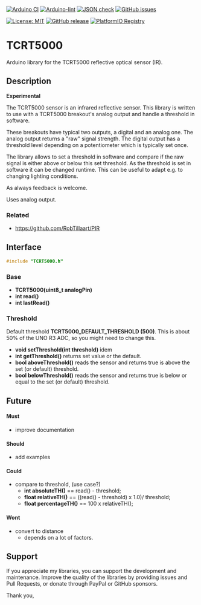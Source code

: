 
[![Arduino CI](https://github.com/RobTillaart/TCRT5000/workflows/Arduino%20CI/badge.svg)](https://github.com/marketplace/actions/arduino_ci)
[![Arduino-lint](https://github.com/RobTillaart/TCRT5000/actions/workflows/arduino-lint.yml/badge.svg)](https://github.com/RobTillaart/TCRT5000/actions/workflows/arduino-lint.yml)
[![JSON check](https://github.com/RobTillaart/TCRT5000/actions/workflows/jsoncheck.yml/badge.svg)](https://github.com/RobTillaart/TCRT5000/actions/workflows/jsoncheck.yml)
[![GitHub issues](https://img.shields.io/github/issues/RobTillaart/TCRT5000.svg)](https://github.com/RobTillaart/TCRT5000/issues)

[![License: MIT](https://img.shields.io/badge/license-MIT-green.svg)](https://github.com/RobTillaart/TCRT5000/blob/master/LICENSE)
[![GitHub release](https://img.shields.io/github/release/RobTillaart/TCRT5000.svg?maxAge=3600)](https://github.com/RobTillaart/TCRT5000/releases)
[![PlatformIO Registry](https://badges.registry.platformio.org/packages/robtillaart/library/TCRT5000.svg)](https://registry.platformio.org/libraries/robtillaart/TCRT5000)


# TCRT5000

Arduino library for the TCRT5000 reflective optical sensor (IR).


## Description

**Experimental**

The TCRT5000 sensor is an infrared reflective sensor. 
This library is written to use with a TCRT5000 breakout's analog output
and handle a threshold in software. 

These breakouts have typical two outputs, a digital and an analog one.
The analog output returns a "raw" signal strength.
The digital output has a threshold level depending on a potentiometer
which is typically set once.

The library allows to set a threshold in software and compare if the 
raw signal is either above or below this set threshold.
As the threshold is set in software it can be changed runtime.
This can be useful to adapt e.g. to changing lighting conditions.

As always feedback is welcome.


Uses analog output.


### Related

- https://github.com/RobTillaart/PIR


## Interface

```cpp
#include "TCRT5000.h"
```

### Base

- **TCRT5000(uint8_t analogPin)** 
- **int read()**
- **int lastRead()**

### Threshold

Default threshold **TCRT5000_DEFAULT_THRESHOLD (500)**.
This is about 50% of the UNO R3 ADC, so you might need to change this.

- **void setThreshold(int threshold)** idem
- **int getThreshold()** returns set value or the default.
- **bool aboveThreshold()** reads the sensor and returns true is above 
the set (or default) threshold.
- **bool belowThreshold()**  reads the sensor and returns true is below
or equal to the set (or default) threshold.


## Future

#### Must

- improve documentation

#### Should

- add examples

#### Could

- compare to threshold, (use case?)
  - **int absoluteTH()**  == read() - threshold;
  - **float relativeTH()**  == ((read() - threshold) x 1.0)/ threshold;
  - **float percentageTH()**  == 100 x relativeTH();

#### Wont

- convert to distance
  - depends on a lot of factors.

## Support

If you appreciate my libraries, you can support the development and maintenance.
Improve the quality of the libraries by providing issues and Pull Requests, or
donate through PayPal or GitHub sponsors.

Thank you,


